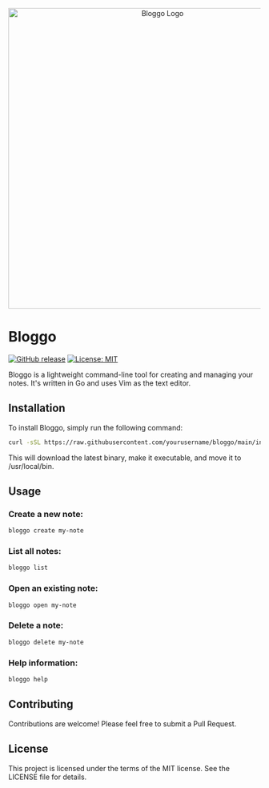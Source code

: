 <p align="center">
  <img src="https://go.dev/blog/go-brand/Go-Logo/PNG/Go-Logo_LightBlue.png" alt="Bloggo Logo" width="600"/>
</p>


# Bloggo

[![GitHub release](https://img.shields.io/github/release/yourusername/bloggo.svg)](https://github.com/leepjwallace/bloggo/releases)
[![License: MIT](https://img.shields.io/badge/License-MIT-yellow.svg)](https://opensource.org/licenses/MIT)

Bloggo is a lightweight command-line tool for creating and managing your notes. It's written in Go and uses Vim as the text editor. 

## Installation

To install Bloggo, simply run the following command:

```bash
curl -sSL https://raw.githubusercontent.com/yourusername/bloggo/main/install.sh | sh
```

This will download the latest binary, make it executable, and move it to /usr/local/bin.

## Usage

### Create a new note:
```bash
bloggo create my-note
```

### List all notes:
```bash
bloggo list
```

### Open an existing note:
```bash
bloggo open my-note
```

### Delete a note:
```bash
bloggo delete my-note
```

### Help information:
```bash
bloggo help
```

## Contributing

Contributions are welcome! Please feel free to submit a Pull Request.

## License

This project is licensed under the terms of the MIT license. See the LICENSE file for details.